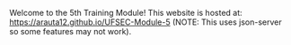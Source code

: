 Welcome to the 5th Training Module!
This website is hosted at: https://arauta12.github.io/UFSEC-Module-5 (NOTE: This uses json-server so some features may not work).
